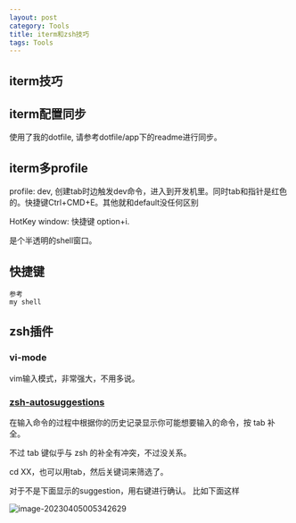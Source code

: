 ```yaml
---
layout: post
category: Tools
title: iterm和zsh技巧
tags: Tools
---
```


## iterm技巧

## iterm配置同步

使用了我的dotfile, 请参考dotfile/app下的readme进行同步。



## iterm多profile

profile: dev, 创建tab时边触发dev命令，进入到开发机里。同时tab和指针是红色的。快捷键Ctrl+CMD+E。其他就和default没任何区别



HotKey window: 快捷键 option+i. 

是个半透明的shell窗口。



## 快捷键

    参考
    my shell
    
## zsh插件

### vi-mode

vim输入模式，非常强大，不用多说。

### [zsh-autosuggestions](https://link.zhihu.com/?target=https%3A//github.com/zsh-users/zsh-autosuggestions)

在输入命令的过程中根据你的历史记录显示你可能想要输入的命令，按 tab 补全。

不过 tab 键似乎与 zsh 的补全有冲突，不过没关系。

cd XX，也可以用tab，然后关键词来筛选了。



对于不是下面显示的suggestion，用右键进行确认。 比如下面这样



![image-20230405005342629](https://cdn.jsdelivr.net/gh/mafulong/mdPic@vv6/v6/202304050053697.png)

